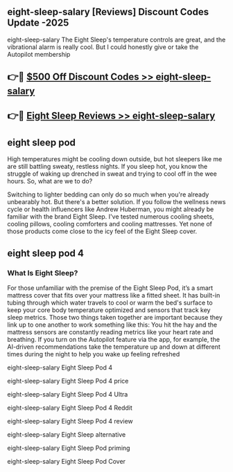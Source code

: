 ## eight-sleep-salary [Reviews​] Discount Codes Update -2025

eight-sleep-salary The Eight Sleep's temperature controls are great, and the vibrational alarm is really cool. But I could honestly give or take the Autopilot membership

## 👉🔴 [$500 Off Discount Codes >> eight-sleep-salary](http://download.freeplayer.one?title=eight-sleep-salary&ref=18-ES)

## 👉🔴 [Eight Sleep Reviews >> eight-sleep-salary](http://download.freeplayer.one?title=eight-sleep-salary&ref=18-ES)

## eight sleep pod

High temperatures might be cooling down outside, but hot sleepers like me are still battling sweaty, restless nights. If you sleep hot, you know the struggle of waking up drenched in sweat and trying to cool off in the wee hours. So, what are we to do?

Switching to lighter bedding can only do so much when you're already unbearably hot. But there's a better solution. If you follow the wellness news cycle or health influencers like Andrew Huberman, you might already be familiar with the brand Eight Sleep. I've tested numerous cooling sheets, cooling pillows, cooling comforters and cooling mattresses. Yet none of those products come close to the icy feel of the Eight Sleep cover.

## eight sleep pod 4

### What Is Eight Sleep?

For those unfamiliar with the premise of the Eight Sleep Pod, it’s a smart mattress cover that fits over your mattress like a fitted sheet. It has built-in tubing through which water travels to cool or warm the bed's surface to keep your core body temperature optimized and sensors that track key sleep metrics. Those two things taken together are important because they link up to one another to work something like this: You hit the hay and the mattress sensors are constantly reading metrics like your heart rate and breathing. If you turn on the Autopilot feature via the app, for example, the AI-driven recommendations take the temperature up and down at different times during the night to help you wake up feeling refreshed

eight-sleep-salary Eight Sleep Pod 4

eight-sleep-salary Eight Sleep Pod 4 price

eight-sleep-salary Eight Sleep Pod 4 Ultra

eight-sleep-salary Eight Sleep Pod 4 Reddit

eight-sleep-salary Eight Sleep Pod 4 review

eight-sleep-salary Eight Sleep alternative

eight-sleep-salary Eight Sleep Pod priming

eight-sleep-salary Eight Sleep Pod Cover
